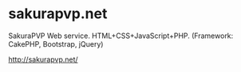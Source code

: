 sakurapvp.net
=============

SakuraPVP Web service. HTML+CSS+JavaScript+PHP. (Framework: CakePHP, Bootstrap, jQuery)

http://sakurapvp.net/
